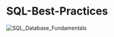 # SQL-Best-Practices

![SQL_Database_Fundamentals](https://github.com/danvuk567/SQL-Best-Practices/blob/main/images/SQL_Database_Fundamentals.jpg?raw=true)
